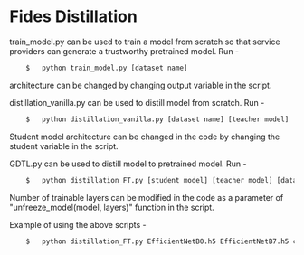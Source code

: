 # Fides Distillation

train_model.py can be used to train a model from scratch so that service providers can generate a trustworthy pretrained model. Run - 
```bash
	$   python train_model.py [dataset name]
```
architecture can be changed by changing output variable in the script.

distillation_vanilla.py can be used to distill model from scratch. Run - 
```bash
	$   python distillation_vanilla.py [dataset name] [teacher model]
```
Student model architecture can be changed in the code by changing the student variable in the script.

GDTL.py can be used to distill model to pretrained model. Run - 
```bash
	$   python distillation_FT.py [student model] [teacher model] [dataset name]
```
Number of trainable layers can be modified in the code as a parameter of "unfreeze_model(model, layers)" function in the script.

Example of using the above scripts - 
```bash
	$   python distillation_FT.py EfficientNetB0.h5 EfficientNetB7.h5 cifar10
```
